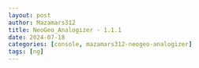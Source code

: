 ```yaml
---
layout: post
author: Mazamars312
title: NeoGeo_Analogizer - 1.1.1
date: 2024-07-18
categories: [console, mazamars312-neogeo-analogizer]
tags: [ng]
---
```


